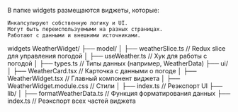 В папке widgets размещаются виджеты, которые:

    Инкапсулируют собственную логику и UI.
    Могут быть переиспользуемыми на разных страницах.
    Работают с данными и внешними источниками.
widgets
		WeatherWidget/
├── model/
│   ├── weatherSlice.ts     // Redux slice для управления погодой
│   ├── useWeather.ts       // Хук для работы с погодой
│   ├── types.ts            // Типы данных (например, WeatherData)
├── ui/
│   ├── WeatherCard.tsx     // Карточка с данными о погоде
│   ├── WeatherWidget.tsx   // Главный компонент виджета
│   ├── WeatherWidget.module.css // Стили
│   ├── index.ts            // Реэкспорт UI
├── lib/
│   ├── formatWeatherData.ts // Функция форматирования данных
├── index.ts                // Реэкспорт всех частей виджета
